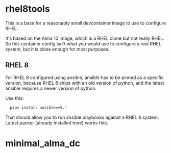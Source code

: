 # rhel8tools

This is a base for a reasonably small devcontainer image to use to configure RHEL.

It's based on the Alma 10 image, which is a RHEL clone but not really RHEL.  So this container config isn't what you would use to configure a real RHEL system, but it is close enough for most purposes.

## RHEL 8

For RHEL 8 configured using ansible, ansible has to be pinned as a specific version, because RHEL 8 ships with an old version of python, and the latest ansible requires a newer version of python.

Use this:
```bash
  pipx install ansible==9.*
```

That should allow you to run ansible playbooks against a RHEL 8 system. Latest packer (already installed here) works fine.
# minimal_alma_dc
